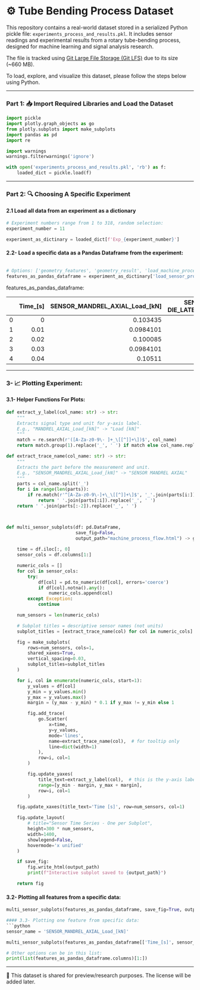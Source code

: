 # ⚙️ Tube Bending Process Dataset

This repository contains a real-world dataset stored in a serialized Python pickle file: `experiments_process_and_results.pkl`. It includes sensor readings and experimental results from a rotary tube-bending process, designed for machine learning and signal analysis research.


The file is tracked using [Git Large File Storage (Git LFS)](https://git-lfs.com/) due to its size (~660 MB).


To load, explore, and visualize this dataset, please follow the steps below using Python. 

---

### Part 1: 📥 Import Required Libraries and Load the Dataset

```python
import pickle
import plotly.graph_objects as go
from plotly.subplots import make_subplots
import pandas as pd
import re

import warnings
warnings.filterwarnings('ignore')

with open('experiments_process_and_results.pkl', 'rb') as f:
    loaded_dict = pickle.load(f)
 ```

---

### Part 2: 🔍 Choosing A Specific Experiment
#### 2.1 Load all data from an experiment as a dictionary

```python
# Experiment numbers range from 1 to 318, random selection:
experiment_number = 11

experiment_as_dictinary = loaded_dict[f'Exp_{experiment_number}']
 ```
#### 2.2- Load a specific data as a Pandas Dataframe from the experiment:
```python

# Options: ['geometry_features', 'geometry_result', 'load_machine_process', 'load_sensor_process', 'movement', 'machine_setting']
features_as_pandas_dataframe = experiment_as_dictinary['load_sensor_process']
```
features_as_pandas_dataframe:

|    |   Time_[s] |   SENSOR_MANDREL_AXIAL_Load_[kN] |   SENSOR_PRESSURE-DIE_LATERAL_1_Load_[kN] |   SENSOR_PRESSURE-DIE_LATERAL_2_Load_[kN] |
|---:|-----------:|---------------------------------:|------------------------------------------:|------------------------------------------:|
|  0 |       0    |                        0.103435  |                                 0.028831  |                              -0.000158929 |
|  1 |       0.01 |                        0.0984101 |                                 0.0281868 |                               0.00112951  |
|  2 |       0.02 |                        0.100085  |                                 0.0384943 |                               0.00177373  |
|  3 |       0.03 |                        0.0984101 |                                 0.0281868 |                              -0.000158929 |
|  4 |       0.04 |                        0.10511   |                                 0.0391385 |                               0.000485291 |


---
### 3- 📈 Plotting Experiment:
#### 3.1- Helper Functions For Plots:

```python
def extract_y_label(col_name: str) -> str:
    """
    Extracts signal type and unit for y-axis label.
    E.g., "MANDREL_AXIAL_Load_[kN]" -> "Load [kN]"
    """
    match = re.search(r'([A-Za-z0-9\- ]+_\[[^]]+\])$', col_name)
    return match.group(1).replace('_', ' ') if match else col_name.replace('_', ' ')

def extract_trace_name(col_name: str) -> str:
    """
    Extracts the part before the measurement and unit.
    E.g., "SENSOR_MANDREL_AXIAL_Load_[kN]" -> "SENSOR MANDREL AXIAL"
    """
    parts = col_name.split('_')
    for i in range(len(parts)):
        if re.match(r'^[A-Za-z0-9\-]+\_\[[^]]+\]$', '_'.join(parts[i:])):
            return ' '.join(parts[:i]).replace('_', ' ')
    return ' '.join(parts[:-2]).replace('_', ' ')



def multi_sensor_subplots(df: pd.DataFrame, 
                          save_fig=False, 
                          output_path="machine_process_flow.html") -> go.Figure:  
    
    time = df.iloc[:, 0]
    sensor_cols = df.columns[1:]

    numeric_cols = []
    for col in sensor_cols:
        try:
            df[col] = pd.to_numeric(df[col], errors='coerce')
            if df[col].notna().any():
                numeric_cols.append(col)
        except Exception:
            continue

    num_sensors = len(numeric_cols)

    # Subplot titles = descriptive sensor names (not units)
    subplot_titles = [extract_trace_name(col) for col in numeric_cols]

    fig = make_subplots(
        rows=num_sensors, cols=1,
        shared_xaxes=True,
        vertical_spacing=0.03,
        subplot_titles=subplot_titles
    )

    for i, col in enumerate(numeric_cols, start=1):
        y_values = df[col]
        y_min = y_values.min()
        y_max = y_values.max()
        margin = (y_max - y_min) * 0.1 if y_max != y_min else 1

        fig.add_trace(
            go.Scatter(
                x=time,
                y=y_values,
                mode='lines',
                name=extract_trace_name(col),  # for tooltip only
                line=dict(width=1)
            ),
            row=i, col=1
        )

        fig.update_yaxes(
            title_text=extract_y_label(col),  # this is the y-axis label on left
            range=[y_min - margin, y_max + margin],
            row=i, col=1
        )

    fig.update_xaxes(title_text='Time [s]', row=num_sensors, col=1)

    fig.update_layout(
        # title="Sensor Time Series - One per Subplot",
        height=300 * num_sensors,
        width=1400,
        showlegend=False,
        hovermode='x unified'
    )

    if save_fig:
        fig.write_html(output_path)
        print(f"Interactive subplot saved to {output_path}")

    return fig
```

#### 3.2- Plotting all features from a specific data:
```python
multi_sensor_subplots(features_as_pandas_dataframe, save_fig=True, output_path=f"Exp_{experiment_number}_all_sensors")```

#### 3.3- Plotting one feature from specific data:
```python
sensor_name = 'SENSOR_MANDREL_AXIAL_Load_[kN]'

multi_sensor_subplots(features_as_pandas_dataframe[['Time_[s]', sensor_name]], save_fig=True, output_path=f"Exp_{experiment_number}_{sensor_name}_sensors")

# Other options can be in this list:
print(list(features_as_pandas_dataframe.columns)[1:])
```

---

📄 This dataset is shared for preview/research purposes. The license will be added later.
